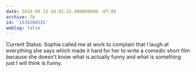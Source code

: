 ```yaml
---
date: 2018-08-13 18:02:15.000000000 -07:00
archive: fb
id: '1534208535'
weblog: false
---
```


Current Status: Sophia called me at work to complain that I laugh at everything she says which made it hard for her to write a comedic short film because she doesn't know what is actually funny and what is something just I will think is funny.
